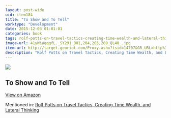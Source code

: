 ```yaml
---
layout: post-wide
uid: item184
title: "To Show and To Tell"
worktype: "Development"
date: 2015-12-03 01:01:01
categories: book
tags: rolf-potts-on-travel-tactics-creating-time-wealth-and-lateral-thinking
image-url: 41yWiaqqqfL._SY291_BO1,204,203,200_QL40_.jpg
item-url: http://target.georiot.com/Proxy.ashx?tsid=14707&GR_URL=http%3A%2F%2Fwww.amazon.com%2FShow-Tell-Craft-Literary-Nonfiction%2Fdp%2F1451696329%2F
description: "Rolf Potts on Travel Tactics, Creating Time Wealth, and Lateral Thinking"
---
```

<a href="http://target.georiot.com/Proxy.ashx?tsid=14707&GR_URL=http%3A%2F%2Fwww.amazon.com%2FShow-Tell-Craft-Literary-Nonfiction%2Fdp%2F1451696329%2F" target="blank"><img src="../../../../img/thumbs/41yWiaqqqfL._SY291_BO1,204,203,200_QL40_.jpg" class="prod-img"></a>
<h2>To Show and To Tell</h2>
<p><a class="btn btn-primary" href="http://target.georiot.com/Proxy.ashx?tsid=14707&GR_URL=http%3A%2F%2Fwww.amazon.com%2FShow-Tell-Craft-Literary-Nonfiction%2Fdp%2F1451696329%2F" target="blank">View on Amazon</a><p>
<p>Mentioned in: <a href="http://fourhourworkweek.com/2014/11/04/rolf-potts/" target="blank">Rolf Potts on Travel Tactics, Creating Time Wealth, and Lateral Thinking</a></p>

